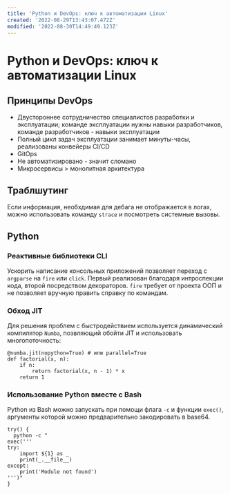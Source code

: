 ```yaml
---
title: 'Python и DevOps: ключ к автоматизации Linux'
created: '2022-08-29T13:43:07.472Z'
modified: '2022-08-30T14:49:49.123Z'
---
```


# Python и DevOps: ключ к автоматизации Linux
## Принципы DevOps
- Двустороннее сотрудничество специалистов разработки и эксплуатации; команде эксплуатации нужны навыки разработчиков, команде разработчиков - навыки эксплуатации
- Полный цикл задач эксплуатации занимает минуты-часы, реализованы конвейеры CI/CD
- GitOps
- Не автоматизировано - значит сломано
- Микросервисы > монолитная архитектура
## Траблшутинг
Если информация, необхдимая для дебага не отображается в логах, можно использовать команду `strace` и посмотреть системные вызовы.
## Python
### Реактивные библиотеки CLI
Ускорить написание консольных приложений позволяет переход с `argparse` на `fire` или `click`. Первый реализован благодаря интроспекции кода, второй посредством декораторов. `fire` требует от проекта ООП и не позволяет вручную править справку по командам.
### Обход JIT
Для решения проблем с быстродействием используется динамический компилятор `Numba`, позвляющий обойти JIT и использовать многопоточность:
```
@numba.jit(nopython=True) # или parallel=True
def factorial(x, n):
    if n:
        return factorial(x, n - 1) * x
    return 1
```
### Использование Python вместе с Bash

Python из Bash можно запускать при помощи флага `-c` и функции `exec()`, аргументы которой можно предварительно закодировать в base64.
```
try() {
  python -c "
exec('''
try: 
    import ${1} as _
    print(_.__file__)
except:
    print('Module not found')
''')"
}
```

